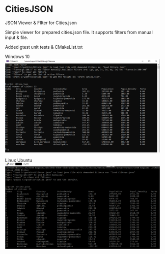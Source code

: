 # CitiesJSON
JSON Viewer &amp; FIlter for Cities.json

Simple viewer for prepared cities.json file. It supports filters from manual input & file.

Added gtest unit tests & CMakeList.txt

Windows 10
![Screenshot](windows.png)

Linux Ubuntu
![Screenshot](linux.png)
